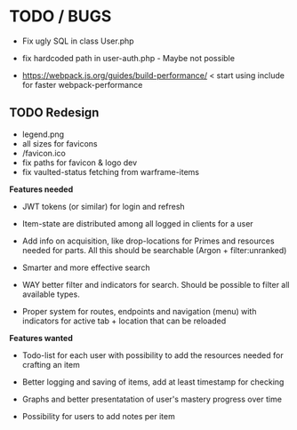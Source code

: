 # TODO / BUGS

- Fix ugly SQL in class User.php

- fix hardcoded path in user-auth.php  - Maybe not possible

- https://webpack.js.org/guides/build-performance/ < start using include for faster webpack-performance


## TODO Redesign

- legend.png
- all sizes for favicons
- /favicon.ico
- fix paths for favicon & logo dev
- fix vaulted-status fetching from warframe-items

**Features needed**

- JWT tokens (or similar) for login and refresh

- Item-state are distributed among all logged in clients for a user

- Add info on acquisition, like drop-locations for Primes and resources needed for parts. All this should be searchable (Argon + filter:unranked)

- Smarter and more effective search

- WAY better filter and indicators for search. Should be possible to filter all available types.

- Proper system for routes, endpoints and navigation (menu) with indicators for active tab + location that can be reloaded


**Features wanted**

- Todo-list for each user with possibility to add the resources needed for crafting an item

- Better logging and saving of items, add at least timestamp for checking

- Graphs and better presentatation of user's mastery progress over time

- Possibility for users to add notes per item
